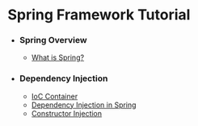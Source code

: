 # Spring Framework Tutorial
- ### Spring Overview
     - [What is Spring?](src/main/java/my/spring/framework/overwiev/README.md)
- ### Dependency Injection
     - [IoC Container](src/main/java/my/spring/framework/dependencyInjection/iocContainer/README.md)
     - [Dependency Injection in Spring](src/main/java/my/spring/framework/dependencyInjection/dependencyInjectionInSpring/README.md)
     - [Constructor Injection](src/main/java/my/spring/framework/dependencyInjection/constructorInjection/README.md)

